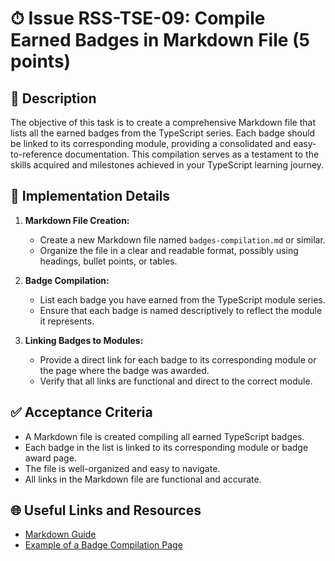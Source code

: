 # ⏱ Issue RSS-TSE-09: Compile Earned Badges in Markdown File (5 points)

## 📝 Description

The objective of this task is to create a comprehensive Markdown file that lists all the earned badges from the TypeScript series. Each badge should be linked to its corresponding module, providing a consolidated and easy-to-reference documentation. This compilation serves as a testament to the skills acquired and milestones achieved in your TypeScript learning journey.

## 🔨 Implementation Details

1. **Markdown File Creation:**

   - Create a new Markdown file named `badges-compilation.md` or similar.
   - Organize the file in a clear and readable format, possibly using headings, bullet points, or tables.

2. **Badge Compilation:**

   - List each badge you have earned from the TypeScript module series.
   - Ensure that each badge is named descriptively to reflect the module it represents.

3. **Linking Badges to Modules:**

   - Provide a direct link for each badge to its corresponding module or the page where the badge was awarded.
   - Verify that all links are functional and direct to the correct module.

## ✅ Acceptance Criteria

- A Markdown file is created compiling all earned TypeScript badges.
- Each badge in the list is linked to its corresponding module or badge award page.
- The file is well-organized and easy to navigate.
- All links in the Markdown file are functional and accurate.

## 🌐 Useful Links and Resources

- [Markdown Guide](https://www.markdownguide.org/basic-syntax/)
- [Example of a Badge Compilation Page](https://learn.microsoft.com/api/achievements/share/en-us/ValeryDluski/HYTXXB38?sharingId=10189BC4D7E76BC1)
